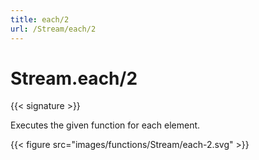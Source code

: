 ```yaml
---
title: each/2
url: /Stream/each/2
---
```


# Stream.each/2

{{< signature >}}

Executes the given function for each element.

{{< figure src="images/functions/Stream/each-2.svg" >}}
